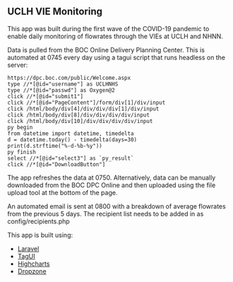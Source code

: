 ## UCLH VIE Monitoring

This app was built during the first wave of the COVID-19 pandemic to enable daily monitoring of flowrates through the VIEs at UCLH and NHNN. 

Data is pulled from the BOC Online Delivery Planning Center. This is automated at 0745 every day using a tagui script that runs headless on the server:

<pre><code>https://dpc.boc.com/public/Welcome.aspx 
type //*[@id="username"] as UCLHNHS
type //*[@id="passwd"] as Oxygen@2
click //*[@id="submit1"]
click //*[@id="PageContent"]/form/div[1]/div/input
click /html/body/div[4]/div/div/div[1]/div/input
click /html/body/div[8]/div/div/div/div/input
click /html/body/div[10]/div/div/div/div/input
py begin
from datetime import datetime, timedelta
d = datetime.today() - timedelta(days=30)
print(d.strftime("%-d-%b-%y"))
py finish
select //*[@id="select3"] as `py_result`
click //*[@id="DownloadButton"]</code></pre>

The app refreshes the data at 0750. Alternatively, data can be manually downloaded from the BOC DPC Online and then uploaded using the file upload tool at the bottom of the page.

An automated email is sent at 0800 with a breakdown of average flowrates from the previous 5 days. The recipient list needs to be added in as config/recipients.php

This app is built using:
* [Laravel](https://github.com/laravel/laravel)
* [TagUI](https://github.com/kelaberetiv/TagUI)
* [Highcharts](https://github.com/highcharts/highcharts)
* [Dropzone](https://github.com/enyo/dropzone)
